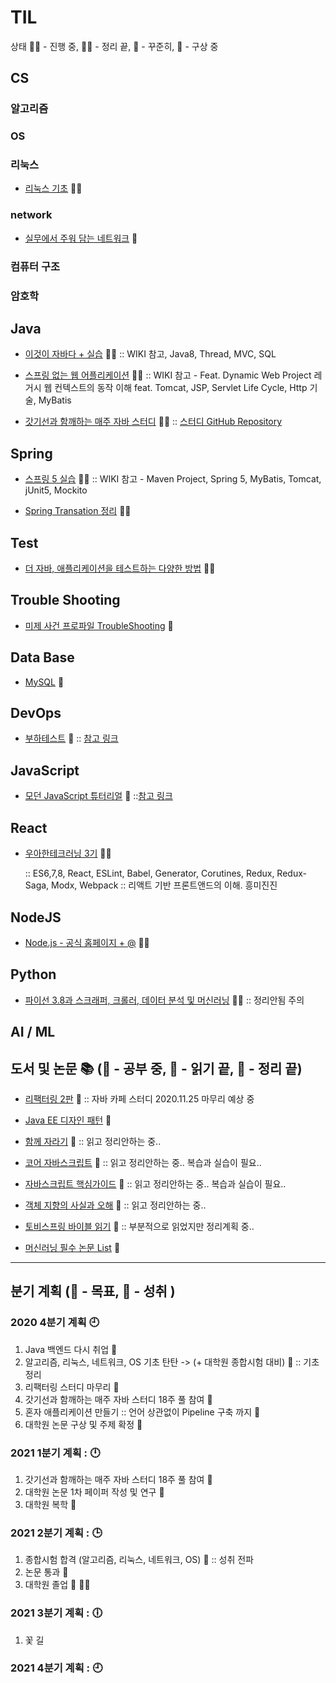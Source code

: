# TIL
 상태 :running_woman: - 진행 중, :woman_student: - 정리 끝, :green_book: - 꾸준히, :thought_balloon: - 구상 중

## CS
### 알고리즘
### OS
### 리눅스
- [리눅스 기초]() :running_woman:
### network
- [실무에서 주워 담는 네트워크](https://github.com/accidentlywoo/TIL/tree/master/network) :green_book:
### 컴퓨터 구조
### 암호학

## Java 
- [이것이 자바다 + 실습](https://github.com/accidentlywoo/sec) :woman_student: :: WIKI 참고, Java8, Thread, MVC, SQL
  
- [스프링 없는 웹 어플리케이션](https://github.com/accidentlywoo/secsec) :woman_student: :: WIKI 참고 - Feat. Dynamic Web Project 레거시 웹 컨텍스트의 동작 이해 feat. Tomcat, JSP, Servlet Life Cycle, Http 기술, MyBatis

- [갓기선과 함깨하는 매주 자바 스터디](https://github.com/accidentlywoo/TIL/tree/master/JavaStudy-WhiteShip) :running_woman:
   :: [스터디 GitHub Repository](https://github.com/whiteship/live-study/issues)

## Spring
- [스프링 5 실습](https://github.com/accidentlywoo/secSpring) :woman_student: :: WIKI 참고 - Maven Project, Spring 5, MyBatis, Tomcat, jUnit5, Mockito

- [Spring Transation 정리](https://github.com/accidentlywoo/TIL/tree/master/SpringTransaction) :running_woman:

## Test
- [더 자바, 애플리케이션을 테스트하는 다양한 방법](https://github.com/accidentlywoo/HelloTesting) :running_woman:

## Trouble Shooting
- [미제 사건 프로파일 TroubleShooting](https://github.com/accidentlywoo/TIL/tree/master/TroubleShooting) :green_book:

## Data Base
- [MySQL](https://github.com/accidentlywoo/TIL/tree/master/MySQL) :thought_balloon:

## DevOps
- [부하테스트]() :thought_balloon:
    :: [참고 링크](https://blog.imqa.io/siljeon-web-aeb-buha-teseuteu-1byeon/)

## JavaScript
- [모던 JavaScript 튜터리얼]() :thought_balloon:
    ::[참고 링크](https://ko.javascript.info/)

## React
- [우아한테크러닝 3기](https://github.com/accidentlywoo/HelloReactive) :woman_student: 
  
    :: ES6,7,8, React, ESLint, Babel, Generator, Corutines, Redux, Redux-Saga, Modx, Webpack 
    :: 리액트 기반 프론트앤드의 이해. 흥미진진

## NodeJS
- [Node.js - 공식 홈페이지 + @](https://github.com/accidentlywoo/HelloNodeJS) :running_woman:

## Python
- [파이선 3.8과 스크래퍼, 크롤러, 데이터 분석 및 머신러닝](https://github.com/accidentlywoo/python) :woman_student: :: 정리안됨 주의

## AI / ML
  
## 도서 및 논문 :books: (:open_book: - 공부 중, :ledger: - 읽기 끝, :closed_book: - 정리 끝)
- [리팩터링 2판](https://github.com/accidentlywoo/HelloRefactoring) :open_book:
   :: 자바 카페 스터디 2020.11.25 마무리 예상 중 
- [Java EE 디자인 패턴](https://github.com/accidentlywoo/TIL/tree/master/JavaEEDesignPattern) :open_book:
- [함께 자라기]() :ledger: :: 읽고 정리안하는 중..
- [코어 자바스크립트]() :ledger: :: 읽고 정리안하는 중.. 복습과 실습이 필요..
- [자바스크립트 핵심가이드]() :ledger: :: 읽고 정리안하는 중.. 복습과 실습이 필요..
- [객체 지향의 사실과 오해]() :ledger: :: 읽고 정리안하는 중..
- [토비스프링 바이블 읽기]() :open_book: :: 부분적으로 읽었지만 정리계획 중..

- [머신러닝 필수 논문 List](https://www.notion.so/c3b3474d18ef4304b23ea360367a5137?v=5d763ad5773f44eb950f49de7d7671bd) :green_book:
---

## 분기 계획 (:gem: - 목표, :dart: - 성취 )
### 2020 4분기 계획 :clock9:
  1. Java 백엔드 다시 취업 :dart:
  2. 알고리즘, 리눅스, 네트워크, OS 기초 탄탄 -> (+ 대학원 종합시험 대비) :gem: :: 기초 정리
  3. 리팩터링 스터디 마무리 :gem:
  4. 갓기선과 함깨하는 매주 자바 스터디 18주 풀 참여 :gem:
  5. 혼자 애플리케이션 만들기 :: 언어 상관없이 Pipeline 구축 까지 :gem:
  6. 대학원 논문 구상 및 주제 확정 :gem:

### 2021 1분기 계획 : :clock12:
  1. 갓기선과 함깨하는 매주 자바 스터디 18주 풀 참여 :gem:
  2. 대학원 논문 1차 페이퍼 작성 및 연구 :gem:
  3. 대학원 복학 :gem:

### 2021 2분기 계획 : :clock3:
  1. 종합시험 합격 (알고리즘, 리눅스, 네트워크, OS) :gem: :: 성취 전파
  2. 논문 통과 :gem:
  3. 대학원 졸업 :gem: :woman_student:

### 2021 3분기 계획 : :clock6:
  1. 꽃 길 
   

### 2021 4분기 계획 : :clock9:
